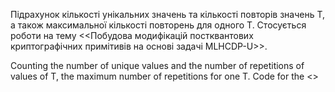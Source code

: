 Підрахунок кiлькості унiкальних значень та кiлькості повторiв значень T, а також максимальної кiлькості повторень для одного T. 
Стосується роботи на тему <<Побудова модифiкацiй постквантових криптографiчних примiтивiв на основi задачi MLHCDP-U>>.

Counting the number of unique values ​​and the number of repetitions of values ​​of T, the maximum number of repetitions for one T.
Code for the <<Constructing Modifications of Post-Quantum Cryptographic Primitives Based on the MLHCDP-U.>>
